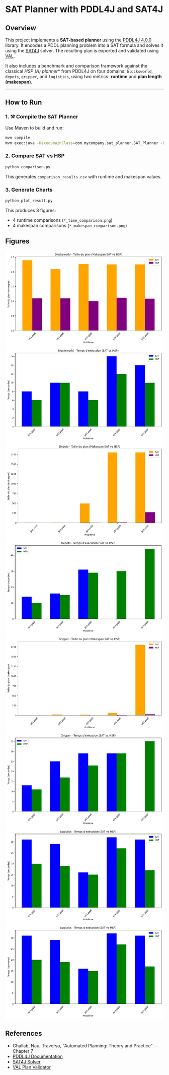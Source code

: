 # SAT Planner with PDDL4J and SAT4J

## Overview

This project implements a **SAT-based planner** using the [PDDL4J 4.0.0](http://pddl4j.imag.fr/) library. It encodes a PDDL planning problem into a SAT formula and solves it using the [SAT4J](https://www.sat4j.org) solver. The resulting plan is exported and validated using [VAL](https://github.com/KCL-Planning/VAL).

It also includes a benchmark and comparison framework against the classical **HSP (A*) planner*\* from PDDL4J on four domains: `blocksworld`, `depots`, `gripper`, and `logistics`, using two metrics: **runtime** and **plan length (makespan)**.

---


## How to Run

### 1. ⚒ Compile the SAT Planner

Use Maven to build and run:

```bash
mvn compile
mvn exec:java -Dexec.mainClass=com.mycompany.sat_planner.SAT_Planner -Dexec.args="pddl/domain.pddl pddl/problem.pddl -o plan.txt -s 5"
```

### 2. Compare SAT vs HSP

```bash
python comparison.py
```

This generates `comparison_results.csv` with runtime and makespan values.

### 3.  Generate Charts

```bash
python plot_result.py
```

This produces 8 figures:

* 4 runtime comparisons (`*_time_comparison.png`)
* 4 makespan comparisons (`*_makespan_comparison.png`)


## Figures

![project-photo](./figures/blocksworld_makespan_comparison.png)
![project-photo](./figures/blocksworld_time_comparison.png)
![project-photo](./figures/depots_makespan_comparison.png)
![project-photo](./figures/depots_time_comparison.png)
![project-photo](./figures/gripper_makespan_comparison.png)
![project-photo](./figures/gripper_time_comparison.png)
![project-photo](./figures/logistics_time_comparison.png)
![project-photo](./figures/logistics_time_comparison.png)


## References

* Ghallab, Nau, Traverso, "Automated Planning: Theory and Practice" — Chapter 7
* [PDDL4J Documentation](http://pddl4j.imag.fr/)
* [SAT4J Solver](https://www.sat4j.org)
* [VAL Plan Validator](https://github.com/KCL-Planning/VAL)
